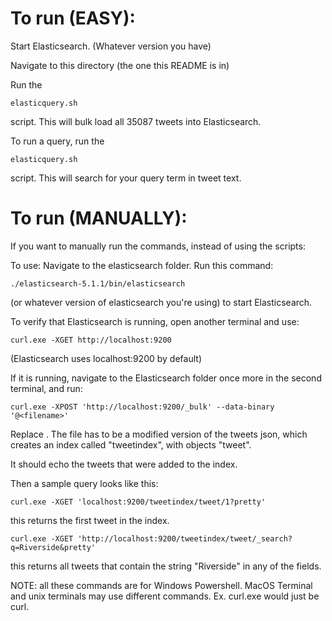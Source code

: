 # To run (EASY): 
Start Elasticsearch. (Whatever version you have)

Navigate to this directory (the one this README is in)

Run the 
```
elasticquery.sh
```
script. This will bulk load all 35087 tweets into Elasticsearch.

To run a query, run the 
```
elasticquery.sh
```
script. This will search for your query term in tweet text.


# To run (MANUALLY):
If you want to manually run the commands, instead of using the scripts:

To use:
Navigate to the elasticsearch folder. Run this command: 
```
./elasticsearch-5.1.1/bin/elasticsearch 
```

(or whatever version of elasticsearch you're using) to start Elasticsearch.

To verify that Elasticsearch is running, open another terminal and use:
```
curl.exe -XGET http://localhost:9200
```
(Elasticsearch uses localhost:9200 by default) 

If it is running, navigate to the Elasticsearch folder once more in the second terminal, and run:
```
curl.exe -XPOST 'http://localhost:9200/_bulk' --data-binary '@<filename>'
```
Replace <filename>.
The file has to be a modified version of the tweets json, which creates an index called "tweetindex", with objects "tweet".

It should echo the tweets that were added to the index.

Then a sample query looks like this:
```
curl.exe -XGET 'localhost:9200/tweetindex/tweet/1?pretty'
```
this returns the first tweet in the index.

```
curl.exe -XGET 'http://localhost:9200/tweetindex/tweet/_search?q=Riverside&pretty'
```
this returns all tweets that contain the string "Riverside" in any of the fields.

NOTE: all these commands are for Windows Powershell. MacOS Terminal and unix terminals may use different commands. Ex. curl.exe would just be curl.